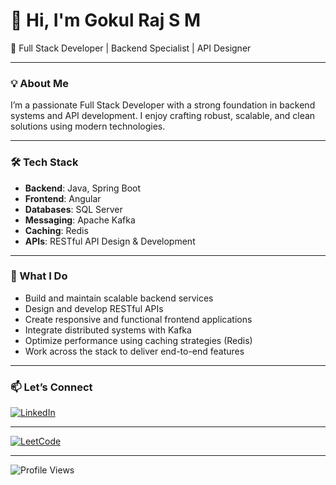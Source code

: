 # 👋 Hi, I'm Gokul Raj S M

🚀 Full Stack Developer | Backend Specialist | API Designer

---

### 💡 About Me

I’m a passionate Full Stack Developer with a strong foundation in backend systems and API development. I enjoy crafting robust, scalable, and clean solutions using modern technologies.

---

### 🛠️ Tech Stack

- **Backend**: Java, Spring Boot  
- **Frontend**: Angular  
- **Databases**: SQL Server  
- **Messaging**: Apache Kafka  
- **Caching**: Redis  
- **APIs**: RESTful API Design & Development  

---

### 📌 What I Do

- Build and maintain scalable backend services  
- Design and develop RESTful APIs  
- Create responsive and functional frontend applications  
- Integrate distributed systems with Kafka  
- Optimize performance using caching strategies (Redis)  
- Work across the stack to deliver end-to-end features

---

### 📫 Let’s Connect

[![LinkedIn](https://img.shields.io/badge/LinkedIn-blue?style=flat&logo=linkedin)](http://www.linkedin.com/in/gokul-raj-s-m)

---
[![LeetCode](https://img.shields.io/badge/LeetCode-🟠%20GokulRajSM-orange)](https://leetcode.com/Gokulraj2202)

---

![Profile Views](https://visitor-badge.laobi.icu/badge?page_id=gokulrajbusiness)
